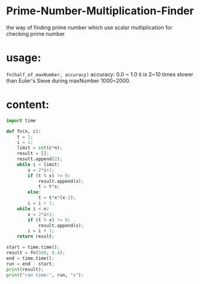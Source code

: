 # Prime-Number-Multiplication-Finder
the way of finding prime number which use scalar multiplication for checking prime number

# usage:
`
fn(half_of_maxNumber, accuracy)
`
accuracy: 0.0 ~ 1.0
it is 2~10 times slower than Euler's Sieve during maxNumber 1000~2000.

# content:

```python
import time

def fn(n, c):
	t = 1;
	i = 1;
	limit = int(c*n);
	result = [];
	result.append(2);
	while i < limit:
		x = 2*i+1;
		if (t % x) != 0:
			result.append(x);
			t = t*x;
		else:
			t = t*x*(x-2);
		i = i + 1;
	while i < n:
		x = 2*i+1;
		if (t % x) != 0:
			result.append(x);
		i = i + 1;
	return result;

start = time.time();
result = fn(500, 0.4);
end = time.time();
run = end - start;
print(result);
print("ran time:", run, "s");
```
